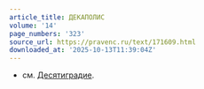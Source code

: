```yaml
---
article_title: ДЕКАПОЛИС
volume: '14'
page_numbers: '323'
source_url: https://pravenc.ru/text/171609.html
downloaded_at: '2025-10-13T11:39:04Z'
---
```


- см. [Десятиградие](https://pravenc.ru/text/Десятиградие.html).
